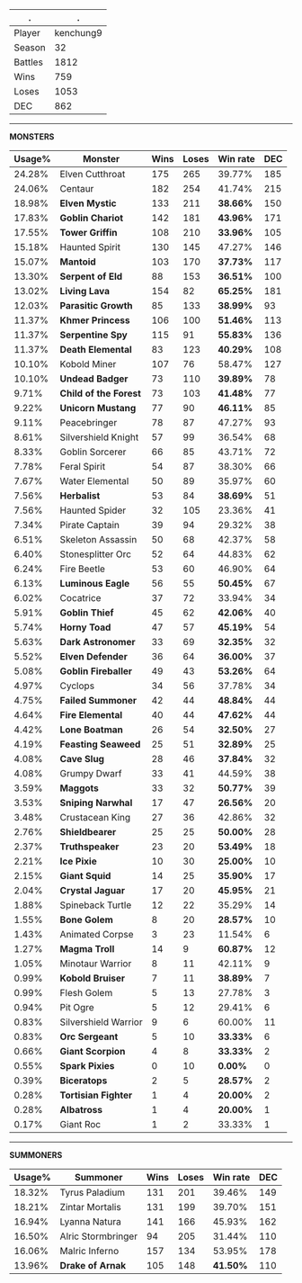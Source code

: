 .|.
|-|-
Player|kenchung9
Season|32
Battles|1812
Wins|759
Loses|1053
DEC|862

---
**MONSTERS**

Usage%|Monster|Wins|Loses|Win rate|DEC|
-|-|-|-|-|-|
24.28%|Elven Cutthroat|175|265|39.77%|185|
24.06%|Centaur|182|254|41.74%|215|
18.98%|**Elven Mystic**|133|211|**38.66%**|150|
17.83%|**Goblin Chariot**|142|181|**43.96%**|171|
17.55%|**Tower Griffin**|108|210|**33.96%**|105|
15.18%|Haunted Spirit|130|145|47.27%|146|
15.07%|**Mantoid**|103|170|**37.73%**|117|
13.30%|**Serpent of Eld**|88|153|**36.51%**|100|
13.02%|**Living Lava**|154|82|**65.25%**|181|
12.03%|**Parasitic Growth**|85|133|**38.99%**|93|
11.37%|**Khmer Princess**|106|100|**51.46%**|113|
11.37%|**Serpentine Spy**|115|91|**55.83%**|136|
11.37%|**Death Elemental**|83|123|**40.29%**|108|
10.10%|Kobold Miner|107|76|58.47%|127|
10.10%|**Undead Badger**|73|110|**39.89%**|78|
9.71%|**Child of the Forest**|73|103|**41.48%**|77|
9.22%|**Unicorn Mustang**|77|90|**46.11%**|85|
9.11%|Peacebringer|78|87|47.27%|93|
8.61%|Silvershield Knight|57|99|36.54%|68|
8.33%|Goblin Sorcerer|66|85|43.71%|72|
7.78%|Feral Spirit|54|87|38.30%|66|
7.67%|Water Elemental|50|89|35.97%|60|
7.56%|**Herbalist**|53|84|**38.69%**|51|
7.56%|Haunted Spider|32|105|23.36%|41|
7.34%|Pirate Captain|39|94|29.32%|38|
6.51%|Skeleton Assassin|50|68|42.37%|58|
6.40%|Stonesplitter Orc|52|64|44.83%|62|
6.24%|Fire Beetle|53|60|46.90%|64|
6.13%|**Luminous Eagle**|56|55|**50.45%**|67|
6.02%|Cocatrice|37|72|33.94%|34|
5.91%|**Goblin Thief**|45|62|**42.06%**|40|
5.74%|**Horny Toad**|47|57|**45.19%**|54|
5.63%|**Dark Astronomer**|33|69|**32.35%**|32|
5.52%|**Elven Defender**|36|64|**36.00%**|37|
5.08%|**Goblin Fireballer**|49|43|**53.26%**|64|
4.97%|Cyclops|34|56|37.78%|34|
4.75%|**Failed Summoner**|42|44|**48.84%**|44|
4.64%|**Fire Elemental**|40|44|**47.62%**|44|
4.42%|**Lone Boatman**|26|54|**32.50%**|27|
4.19%|**Feasting Seaweed**|25|51|**32.89%**|25|
4.08%|**Cave Slug**|28|46|**37.84%**|32|
4.08%|Grumpy Dwarf|33|41|44.59%|38|
3.59%|**Maggots**|33|32|**50.77%**|39|
3.53%|**Sniping Narwhal**|17|47|**26.56%**|20|
3.48%|Crustacean King|27|36|42.86%|32|
2.76%|**Shieldbearer**|25|25|**50.00%**|28|
2.37%|**Truthspeaker**|23|20|**53.49%**|18|
2.21%|**Ice Pixie**|10|30|**25.00%**|10|
2.15%|**Giant Squid**|14|25|**35.90%**|17|
2.04%|**Crystal Jaguar**|17|20|**45.95%**|21|
1.88%|Spineback Turtle|12|22|35.29%|14|
1.55%|**Bone Golem**|8|20|**28.57%**|10|
1.43%|Animated Corpse|3|23|11.54%|6|
1.27%|**Magma Troll**|14|9|**60.87%**|12|
1.05%|Minotaur Warrior|8|11|42.11%|9|
0.99%|**Kobold Bruiser**|7|11|**38.89%**|7|
0.99%|Flesh Golem|5|13|27.78%|3|
0.94%|Pit Ogre|5|12|29.41%|6|
0.83%|Silvershield Warrior|9|6|60.00%|11|
0.83%|**Orc Sergeant**|5|10|**33.33%**|6|
0.66%|**Giant Scorpion**|4|8|**33.33%**|2|
0.55%|**Spark Pixies**|0|10|**0.00%**|0|
0.39%|**Biceratops**|2|5|**28.57%**|2|
0.28%|**Tortisian Fighter**|1|4|**20.00%**|2|
0.28%|**Albatross**|1|4|**20.00%**|1|
0.17%|Giant Roc|1|2|33.33%|1|

---
**SUMMONERS**

Usage%|Summoner|Wins|Loses|Win rate|DEC|
-|-|-|-|-|-|
18.32%|Tyrus Paladium|131|201|39.46%|149|
18.21%|Zintar Mortalis|131|199|39.70%|151|
16.94%|Lyanna Natura|141|166|45.93%|162|
16.50%|Alric Stormbringer|94|205|31.44%|110|
16.06%|Malric Inferno|157|134|53.95%|178|
13.96%|**Drake of Arnak**|105|148|**41.50%**|110|
